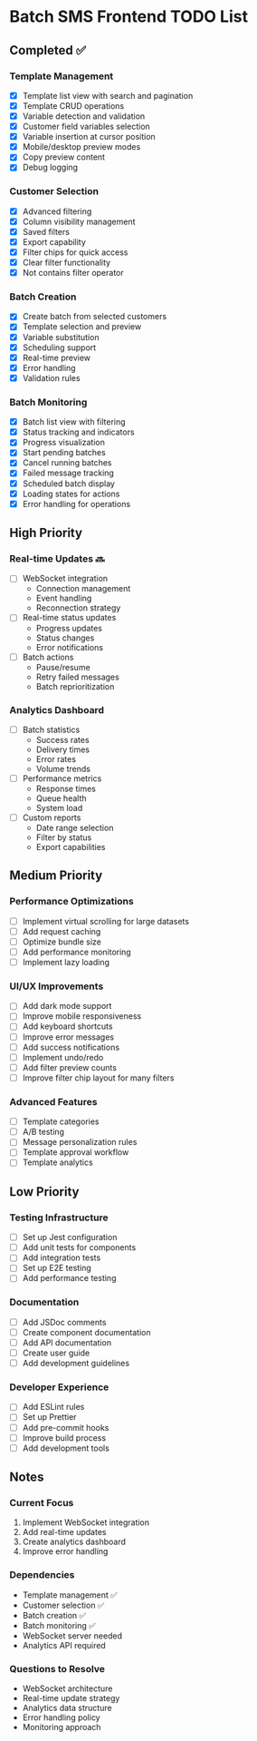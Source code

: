 # Batch SMS Frontend TODO List

## Completed ✅

### Template Management
- [x] Template list view with search and pagination
- [x] Template CRUD operations
- [x] Variable detection and validation
- [x] Customer field variables selection
- [x] Variable insertion at cursor position
- [x] Mobile/desktop preview modes
- [x] Copy preview content
- [x] Debug logging

### Customer Selection
- [x] Advanced filtering
- [x] Column visibility management
- [x] Saved filters
- [x] Export capability
- [x] Filter chips for quick access
- [x] Clear filter functionality
- [x] Not contains filter operator

### Batch Creation
- [x] Create batch from selected customers
- [x] Template selection and preview
- [x] Variable substitution
- [x] Scheduling support
- [x] Real-time preview
- [x] Error handling
- [x] Validation rules

### Batch Monitoring
- [x] Batch list view with filtering
- [x] Status tracking and indicators
- [x] Progress visualization
- [x] Start pending batches
- [x] Cancel running batches
- [x] Failed message tracking
- [x] Scheduled batch display
- [x] Loading states for actions
- [x] Error handling for operations

## High Priority

### Real-time Updates 🔜
- [ ] WebSocket integration
  * Connection management
  * Event handling
  * Reconnection strategy
- [ ] Real-time status updates
  * Progress updates
  * Status changes
  * Error notifications
- [ ] Batch actions
  * Pause/resume
  * Retry failed messages
  * Batch reprioritization

### Analytics Dashboard
- [ ] Batch statistics
  * Success rates
  * Delivery times
  * Error rates
  * Volume trends
- [ ] Performance metrics
  * Response times
  * Queue health
  * System load
- [ ] Custom reports
  * Date range selection
  * Filter by status
  * Export capabilities

## Medium Priority

### Performance Optimizations
- [ ] Implement virtual scrolling for large datasets
- [ ] Add request caching
- [ ] Optimize bundle size
- [ ] Add performance monitoring
- [ ] Implement lazy loading

### UI/UX Improvements
- [ ] Add dark mode support
- [ ] Improve mobile responsiveness
- [ ] Add keyboard shortcuts
- [ ] Improve error messages
- [ ] Add success notifications
- [ ] Implement undo/redo
- [ ] Add filter preview counts
- [ ] Improve filter chip layout for many filters

### Advanced Features
- [ ] Template categories
- [ ] A/B testing
- [ ] Message personalization rules
- [ ] Template approval workflow
- [ ] Template analytics

## Low Priority

### Testing Infrastructure
- [ ] Set up Jest configuration
- [ ] Add unit tests for components
- [ ] Add integration tests
- [ ] Set up E2E testing
- [ ] Add performance testing

### Documentation
- [ ] Add JSDoc comments
- [ ] Create component documentation
- [ ] Add API documentation
- [ ] Create user guide
- [ ] Add development guidelines

### Developer Experience
- [ ] Add ESLint rules
- [ ] Set up Prettier
- [ ] Add pre-commit hooks
- [ ] Improve build process
- [ ] Add development tools

## Notes

### Current Focus
1. Implement WebSocket integration
2. Add real-time updates
3. Create analytics dashboard
4. Improve error handling

### Dependencies
- Template management ✅
- Customer selection ✅
- Batch creation ✅
- Batch monitoring ✅
- WebSocket server needed
- Analytics API required

### Questions to Resolve
- WebSocket architecture
- Real-time update strategy
- Analytics data structure
- Error handling policy
- Monitoring approach
